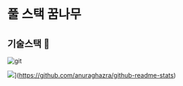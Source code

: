 # 풀 스택 꿈나무 <h6>
## 기술스택 👺
![git](https://img.shields.io/badge/-Git-F05032?style=for-the-badge&logo=git&logoColor=ffffff)

![](https://github-readme-stats.vercel.app/api?username=Demopeu&hide_title=true&show_icons=true&include_all_commits=true&disable_animations=true&theme=vue)](https://github.com/anuraghazra/github-readme-stats) 
